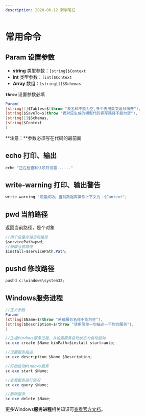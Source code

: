 ```yaml
---
description: 2020-06-12 新学笔记
---
```


# 常用命令

## Param 设置参数

* **string** 类型参数：`[string]$Context`
* **int** 类型参数：`[int]$Context`
* **Array** 数组：`[string[]]$Schemas`

**`throw`** 设置参数必填

```csharp
Param(
[string[]]$Tables=$(throw "表名称不能为空,多个表用英文逗号隔开"),
[string]$SaveTo=$(throw "表对应生成的模型代码保存路径不能为空"),
[string[]]$Schemas,
[string]$Context
)
```

**注意：**参数必须写在代码的最前面

## echo 打印、输出

```csharp
echo "正在检查默认项目设置......"
```

## write-warning 打印、输出警告

```csharp
write-warning "设置成功，当前数据库操作上下文为：$Context";
```

## pwd 当前路径

返回当前路径，是个对象

```csharp
//用个变量存储当前路径
$servicePath=pwd;
//获取当前路径
$install=$servicePath.Path;
```

## pushd 修改路径

```csharp
pushd c:\windows\system32;
```

## Windows服务进程

```csharp
//定义参数
Param(
[string]$Name=$(throw "系统服务名称不能为空"),
[string]$Description=$(throw "请用简单一句描述一下你的服务"),
)

//生成Windows服务进程，并设置服务启动状态为自动启动
sc.exe create $Name binPath=$install start=auto;

//设置服务描述
sc.exe description $Name $Description;

//开始启动Windows服务
sc.exe start $Name;

//查看服务运行情况
sc.exe query $Name;

//删除服务
sc.exe delete $Name;
```

更多Windows**服务进程**相关知识可[查看官方文档](https://docs.microsoft.com/zh-cn/powershell/scripting/samples/managing-services?view=powershell-7)。

